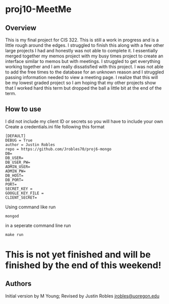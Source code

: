 # proj10-MeetMe

## Overview
This is my final project for CIS 322. This is still a work in progress and is a little rough around the edges. I struggled to finish this along with a few other large projects I had and honestly was not able to complete it. I essentially merged together my memos project with my busy times project to create an interface similar to memos but with meetings. I struggled to get everything working together and I am really dissatisfied with this project. I was not able to add the free times to the database for an unknown reason and I struggled passing information needed to view a meeting page. I realize that this will be my lowest graded project so I am hoping that my other projects show that I worked hard this term but dropped the ball a little bit at the end of the term.


## How to use
I did not include my client ID or secrets so you will have to include your own
Create a credentials.ini file following this format
```
[DEFAULT]
DEBUG = True
author = Justin Robles
repo = https://github.com/Jrobles70/proj6-mongo
DB=
DB_USER=
DB_USER_PW=
ADMIN_USER=
ADMIN_PW=
DB_HOST=
DB_PORT=
PORT=
SECRET_KEY =
GOOGLE_KEY_FILE =
CLIENT_SECRET=
```

Using command like run
```
mongod
```
in a seperate command line run
```
make run
```
# This is not yet finished and will be finished by the end of this weekend!

## Authors

Initial version by M Young;
Revised by Justin Robles jrobles@uoregon.edu

